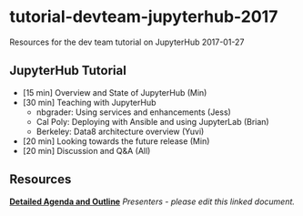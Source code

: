 # tutorial-devteam-jupyterhub-2017
Resources for the dev team tutorial on JupyterHub 2017-01-27

## JupyterHub Tutorial

- [15 min] Overview and State of JupyterHub (Min)
- [30 min] Teaching with JupyterHub
    -  nbgrader: Using services and enhancements (Jess)
    -  Cal Poly: Deploying with Ansible and using JupyterLab (Brian)
    -  Berkeley: Data8 architecture overview (Yuvi)
- [20 min] Looking towards the future release (Min)
- [20 min] Discussion and Q&A (All)

## Resources

[**Detailed Agenda and Outline**](agenda-annotated.md) *Presenters - please edit this linked document.*
